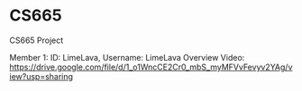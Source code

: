 # CS665
 CS665 Project

Member 1: ID: LimeLava, Username: LimeLava
Overview Video: https://drive.google.com/file/d/1_o1WncCE2Cr0_mbS_myMFVvFevyv2YAg/view?usp=sharing
